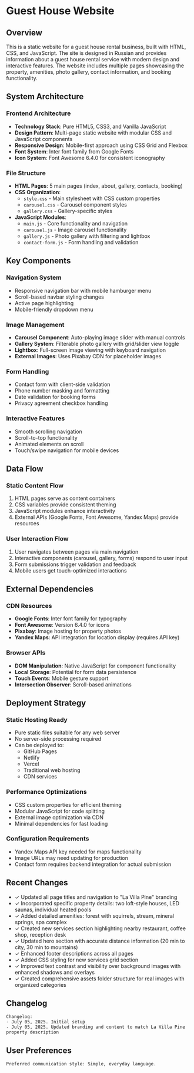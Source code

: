 # Guest House Website

## Overview

This is a static website for a guest house rental business, built with HTML, CSS, and JavaScript. The site is designed in Russian and provides information about a guest house rental service with modern design and interactive features. The website includes multiple pages showcasing the property, amenities, photo gallery, contact information, and booking functionality.

## System Architecture

### Frontend Architecture
- **Technology Stack**: Pure HTML5, CSS3, and Vanilla JavaScript
- **Design Pattern**: Multi-page static website with modular CSS and JavaScript components
- **Responsive Design**: Mobile-first approach using CSS Grid and Flexbox
- **Font System**: Inter font family from Google Fonts
- **Icon System**: Font Awesome 6.4.0 for consistent iconography

### File Structure
- **HTML Pages**: 5 main pages (index, about, gallery, contacts, booking)
- **CSS Organization**: 
  - `style.css` - Main stylesheet with CSS custom properties
  - `carousel.css` - Carousel component styles
  - `gallery.css` - Gallery-specific styles
- **JavaScript Modules**:
  - `main.js` - Core functionality and navigation
  - `carousel.js` - Image carousel functionality
  - `gallery.js` - Photo gallery with filtering and lightbox
  - `contact-form.js` - Form handling and validation

## Key Components

### Navigation System
- Responsive navigation bar with mobile hamburger menu
- Scroll-based navbar styling changes
- Active page highlighting
- Mobile-friendly dropdown menu

### Image Management
- **Carousel Component**: Auto-playing image slider with manual controls
- **Gallery System**: Filterable photo gallery with grid/slider view toggle
- **Lightbox**: Full-screen image viewing with keyboard navigation
- **External Images**: Uses Pixabay CDN for placeholder images

### Form Handling
- Contact form with client-side validation
- Phone number masking and formatting
- Date validation for booking forms
- Privacy agreement checkbox handling

### Interactive Features
- Smooth scrolling navigation
- Scroll-to-top functionality
- Animated elements on scroll
- Touch/swipe navigation for mobile devices

## Data Flow

### Static Content Flow
1. HTML pages serve as content containers
2. CSS variables provide consistent theming
3. JavaScript modules enhance interactivity
4. External APIs (Google Fonts, Font Awesome, Yandex Maps) provide resources

### User Interaction Flow
1. User navigates between pages via main navigation
2. Interactive components (carousel, gallery, forms) respond to user input
3. Form submissions trigger validation and feedback
4. Mobile users get touch-optimized interactions

## External Dependencies

### CDN Resources
- **Google Fonts**: Inter font family for typography
- **Font Awesome**: Version 6.4.0 for icons
- **Pixabay**: Image hosting for property photos
- **Yandex Maps**: API integration for location display (requires API key)

### Browser APIs
- **DOM Manipulation**: Native JavaScript for component functionality
- **Local Storage**: Potential for form data persistence
- **Touch Events**: Mobile gesture support
- **Intersection Observer**: Scroll-based animations

## Deployment Strategy

### Static Hosting Ready
- Pure static files suitable for any web server
- No server-side processing required
- Can be deployed to:
  - GitHub Pages
  - Netlify
  - Vercel
  - Traditional web hosting
  - CDN services

### Performance Optimizations
- CSS custom properties for efficient theming
- Modular JavaScript for code splitting
- External image optimization via CDN
- Minimal dependencies for fast loading

### Configuration Requirements
- Yandex Maps API key needed for maps functionality
- Image URLs may need updating for production
- Contact form requires backend integration for actual submission

## Recent Changes

- ✓ Updated all page titles and navigation to "La Villa Pine" branding
- ✓ Incorporated specific property details: two loft-style houses, LED saunas, individual heated pools
- ✓ Added detailed amenities: forest with squirrels, stream, mineral springs, spa complex
- ✓ Created new services section highlighting nearby restaurant, coffee shop, reception desk
- ✓ Updated hero section with accurate distance information (20 min to city, 30 min to mountains)
- ✓ Enhanced footer descriptions across all pages
- ✓ Added CSS styling for new services grid section
- ✓ Improved text contrast and visibility over background images with enhanced shadows and overlays
- ✓ Created comprehensive assets folder structure for real images with organized categories

## Changelog

```
Changelog:
- July 05, 2025. Initial setup
- July 05, 2025. Updated branding and content to match La Villa Pine property description
```

## User Preferences

```
Preferred communication style: Simple, everyday language.
```